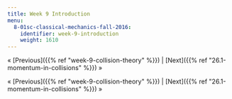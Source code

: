 ```yaml
---
title: Week 9 Introduction
menu:
  8-01sc-classical-mechanics-fall-2016:
    identifier: week-9-introduction
    weight: 1610
---
```

« [Previous]({{% ref "week-9-collision-theory" %}}) | [Next]({{% ref "26.1-momentum-in-collisions" %}}) »

« [Previous]({{% ref "week-9-collision-theory" %}}) | [Next]({{% ref "26.1-momentum-in-collisions" %}}) »